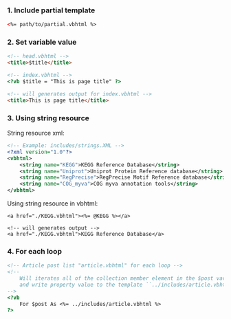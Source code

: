 ﻿### 1. Include partial template

```html
<%= path/to/partial.vbhtml %>
```

### 2. Set variable value

```html
<!-- head.vbhtml -->
<title>$title</title> 

<!-- index.vbhtml -->
<?vb $title = "This is page title" ?>

<!-- will generates output for index.vbhtml -->
<title>This is page title</title> 
```

### 3. Using string resource

String resource xml:

```xml
<!-- Example: includes/strings.XML -->
<?xml version="1.0"?>
<vbhtml>
	<string name="KEGG">KEGG Reference Database</string>
	<string name="Uniprot">Uniprot Protein Reference database</string>
	<string name="RegPrecise">RegPrecise Motif Reference database</string>
	<string name="COG_myva">COG myva annotation tools</string>
</vbhtml>
```

Using string resource in vbhtml:

```
<a href="./KEGG.vbhtml"><%= @KEGG %></a>

<!-- will generates output -->
<a href="./KEGG.vbhtml">KEGG Reference Database</a>
```

### 4. For each loop

```html
<!-- Article post list "article.vbhtml" for each loop -->
<!--
    Will iterates all of the collection member element in the $post variable 
	and write property value to the template ``../includes/article.vbhtml``
-->
<?vb
	For $post As <%= ../includes/article.vbhtml %>
?>
```